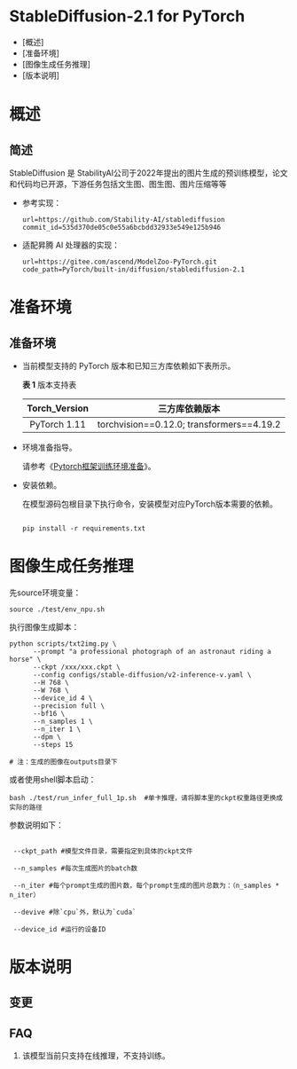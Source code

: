# StableDiffusion-2.1 for PyTorch

-   [概述]
-   [准备环境]
-   [图像生成任务推理]
-   [版本说明]

# 概述

## 简述
StableDiffusion 是 StabilityAI公司于2022年提出的图片生成的预训练模型，论文和代码均已开源，下游任务包括文生图、图生图、图片压缩等等

- 参考实现：

  ```
  url=https://github.com/Stability-AI/stablediffusion 
  commit_id=535d370de05c0e55a6bcbdd32933e549e125b946
  ```

- 适配昇腾 AI 处理器的实现：

  ```
  url=https://gitee.com/ascend/ModelZoo-PyTorch.git
  code_path=PyTorch/built-in/diffusion/stablediffusion-2.1
  ```

# 准备环境

## 准备环境

- 当前模型支持的 PyTorch 版本和已知三方库依赖如下表所示。

  **表 1**  版本支持表

  | Torch_Version      | 三方库依赖版本                                 |
  | :--------: | :----------------------------------------------------------: |
  | PyTorch 1.11 | torchvision==0.12.0; transformers==4.19.2  |
  
- 环境准备指导。

  请参考《[Pytorch框架训练环境准备](https://www.hiascend.com/document/detail/zh/ModelZoo/pytorchframework/ptes)》。
  
- 安装依赖。

  在模型源码包根目录下执行命令，安装模型对应PyTorch版本需要的依赖。
  ```
  
  pip install -r requirements.txt
  ```


# 图像生成任务推理
  
  先source环境变量：
  ```
  source ./test/env_npu.sh
  ```


  执行图像生成脚本：
  ```
  python scripts/txt2img.py \
        --prompt "a professional photograph of an astronaut riding a horse" \
        --ckpt /xxx/xxx.ckpt \
        --config configs/stable-diffusion/v2-inference-v.yaml \
        --H 768 \
        --W 768 \
        --device_id 4 \
        --precision full \
        --bf16 \
        --n_samples 1 \
        --n_iter 1 \
        --dpm \
        --steps 15 

  # 注：生成的图像在outputs目录下 
  
  ```

  或者使用shell脚本启动：

  ```
  bash ./test/run_infer_full_1p.sh  #单卡推理，请将脚本里的ckpt权重路径更换成实际的路径
  ```

  
  参数说明如下：
  
  ```
  
   --ckpt_path #模型文件目录，需要指定到具体的ckpt文件

   --n_samples #每次生成图片的batch数

   --n_iter #每个prompt生成的图片数，每个prompt生成的图片总数为：（n_samples * n_iter）

   --devive #除`cpu`外，默认为`cuda`

   --device_id #运行的设备ID
  
  ```

  

# 版本说明

## 变更


## FAQ

1. 该模型当前只支持在线推理，不支持训练。
